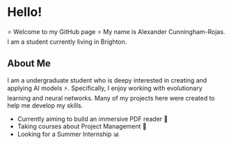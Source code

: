 # Hello!
:star: Welcome to my GitHub page :star:
My name is Alexander Cunningham-Rojas. I am a student currently living in Brighton.
## About Me
I am a undergraduate student who is deepy interested in creating and applying AI models :zap:. Specifically, I enjoy working with evolutionary learning and neural networks. Many of my projects here were created to help me develop my skills. 

- Currently aiming to build an immersive PDF reader :page_with_curl:
- Taking courses about Project Management :wrench:
- Looking for a Summer Internship :bar_chart:

<!--
**alexswcr/alexswcr** is a ✨ _special_ ✨ repository because its `README.md` (this file) appears on your GitHub profile.

Here are some ideas to get you started:

- 🔭 I’m currently working on ...
- 🌱 I’m currently learning ...
- 👯 I’m looking to collaborate on ...
- 🤔 I’m looking for help with ...
- 💬 Ask me about ...
- 📫 How to reach me: ...
- 😄 Pronouns: ...
- ⚡ Fun fact: ...
-->

